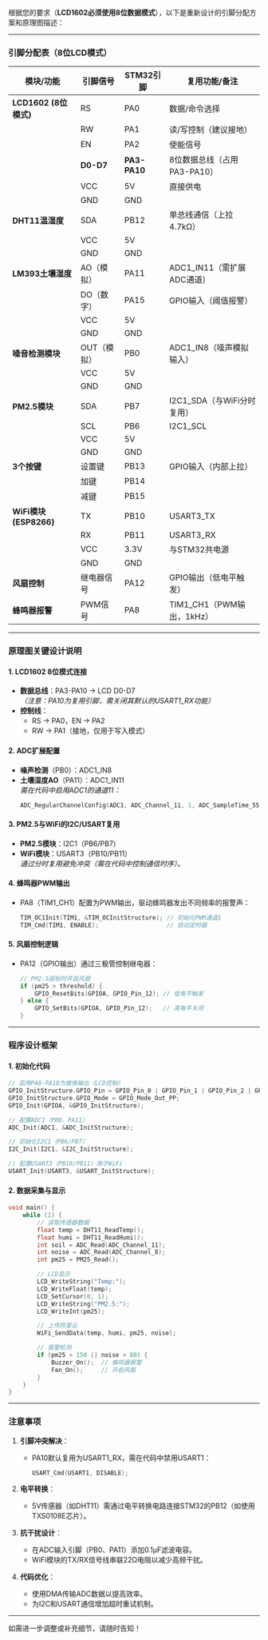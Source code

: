 根据您的要求（**LCD1602必须使用8位数据模式**），以下是重新设计的引脚分配方案和原理图描述：

---

### **引脚分配表（8位LCD模式）**
| **模块/功能**         | **引脚信号** | **STM32引脚** | **复用功能/备注**           |
| --------------------- | ------------ | ------------- | --------------------------- |
| **LCD1602 (8位模式)** | RS           | PA0           | 数据/命令选择               |
|                       | RW           | PA1           | 读/写控制（建议接地）       |
|                       | EN           | PA2           | 使能信号                    |
|                       | **D0-D7**    | **PA3-PA10**  | 8位数据总线（占用PA3-PA10） |
|                       | VCC          | 5V            | 直接供电                    |
|                       | GND          | GND           |                             |
| **DHT11温湿度**       | SDA          | PB12          | 单总线通信（上拉4.7kΩ）     |
|                       | VCC          | 5V            |                             |
|                       | GND          | GND           |                             |
| **LM393土壤湿度**     | AO（模拟）   | PA11          | ADC1_IN11（需扩展ADC通道）  |
|                       | DO（数字）   | PA15          | GPIO输入（阈值报警）        |
|                       | VCC          | 5V            |                             |
|                       | GND          | GND           |                             |
| **噪音检测模块**      | OUT（模拟）  | PB0           | ADC1_IN8（噪声模拟输入）    |
|                       | VCC          | 5V            |                             |
|                       | GND          | GND           |                             |
| **PM2.5模块**         | SDA          | PB7           | I2C1_SDA（与WiFi分时复用）  |
|                       | SCL          | PB6           | I2C1_SCL                    |
|                       | VCC          | 5V            |                             |
|                       | GND          | GND           |                             |
| **3个按键**           | 设置键       | PB13          | GPIO输入（内部上拉）        |
|                       | 加键         | PB14          |                             |
|                       | 减键         | PB15          |                             |
| **WiFi模块(ESP8266)** | TX           | PB10          | USART3_TX                   |
|                       | RX           | PB11          | USART3_RX                   |
|                       | VCC          | 3.3V          | 与STM32共电源               |
|                       | GND          | GND           |                             |
| **风扇控制**          | 继电器信号   | PA12          | GPIO输出（低电平触发）      |
| **蜂鸣器报警**        | PWM信号      | PA8           | TIM1_CH1（PWM输出，1kHz）   |

---

### **原理图关键设计说明**
#### 1. **LCD1602 8位模式连接**
   - **数据总线**：PA3-PA10 → LCD D0-D7  
     *（注意：PA10为复用引脚，需关闭其默认的USART1_RX功能）*
   - **控制线**：  
     - RS → PA0，EN → PA2  
     - RW → PA1（接地，仅用于写入模式）

#### 2. **ADC扩展配置**
   - **噪声检测**（PB0）：ADC1_IN8  
   - **土壤湿度AO**（PA11）：ADC1_IN11  
     *需在代码中启用ADC1的通道11：*
     ```c
     ADC_RegularChannelConfig(ADC1, ADC_Channel_11, 1, ADC_SampleTime_55Cycles5);
     ```

#### 3. **PM2.5与WiFi的I2C/USART复用**
   - **PM2.5模块**：I2C1（PB6/PB7）  
   - **WiFi模块**：USART3（PB10/PB11）  
     *通过分时复用避免冲突（需在代码中控制通信时序）。*

#### 4. **蜂鸣器PWM输出**
   - PA8（TIM1_CH1）配置为PWM输出，驱动蜂鸣器发出不同频率的报警声：
     ```c
     TIM_OC1Init(TIM1, &TIM_OCInitStructure); // 初始化PWM通道1
     TIM_Cmd(TIM1, ENABLE);                   // 启动定时器
     ```

#### 5. **风扇控制逻辑**
   - PA12（GPIO输出）通过三极管控制继电器：
     ```c
     // PM2.5超标时开启风扇
     if (pm25 > threshold) {
         GPIO_ResetBits(GPIOA, GPIO_Pin_12); // 低电平触发
     } else {
         GPIO_SetBits(GPIOA, GPIO_Pin_12);   // 高电平关闭
     }
     ```

---

### **程序设计框架**
#### 1. **初始化代码**
```c
// 启用PA0-PA10为推挽输出（LCD控制）
GPIO_InitStructure.GPIO_Pin = GPIO_Pin_0 | GPIO_Pin_1 | GPIO_Pin_2 | GPIO_Pin_3 | GPIO_Pin_4 | GPIO_Pin_5 | GPIO_Pin_6 | GPIO_Pin_7 | GPIO_Pin_8 | GPIO_Pin_9 | GPIO_Pin_10;
GPIO_InitStructure.GPIO_Mode = GPIO_Mode_Out_PP;
GPIO_Init(GPIOA, &GPIO_InitStructure);

// 配置ADC1（PB0、PA11）
ADC_Init(ADC1, &ADC_InitStructure);

// 初始化I2C1（PB6/PB7）
I2C_Init(I2C1, &I2C_InitStructure);

// 配置USART3（PB10/PB11）用于WiFi
USART_Init(USART3, &USART_InitStructure);
```

#### 2. **数据采集与显示**
```c
void main() {
    while (1) {
        // 读取传感器数据
        float temp = DHT11_ReadTemp();
        float humi = DHT11_ReadHumi();
        int soil = ADC_Read(ADC_Channel_11);
        int noise = ADC_Read(ADC_Channel_8);
        int pm25 = PM25_Read();

        // LCD显示
        LCD_WriteString("Temp:");
        LCD_WriteFloat(temp);
        LCD_SetCursor(0, 1);
        LCD_WriteString("PM2.5:");
        LCD_WriteInt(pm25);

        // 上传阿里云
        WiFi_SendData(temp, humi, pm25, noise);

        // 报警检测
        if (pm25 > 150 || noise > 80) {
            Buzzer_On();  // 蜂鸣器报警
            Fan_On();     // 开启风扇
        }
    }
}
```

---

### **注意事项**
1. **引脚冲突解决**：  
   - PA10默认复用为USART1_RX，需在代码中禁用USART1：
     ```c
     USART_Cmd(USART1, DISABLE);
     ```

2. **电平转换**：  
   - 5V传感器（如DHT11）需通过电平转换电路连接STM32的PB12（如使用TXS0108E芯片）。

3. **抗干扰设计**：  
   - 在ADC输入引脚（PB0、PA11）添加0.1μF滤波电容。
   - WiFi模块的TX/RX信号线串联22Ω电阻以减少高频干扰。

4. **代码优化**：  
   - 使用DMA传输ADC数据以提高效率。
   - 为I2C和USART通信增加超时重试机制。

---

如需进一步调整或补充细节，请随时告知！